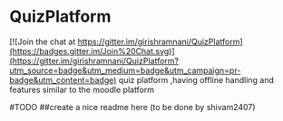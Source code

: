 # QuizPlatform

[![Join the chat at https://gitter.im/girishramnani/QuizPlatform](https://badges.gitter.im/Join%20Chat.svg)](https://gitter.im/girishramnani/QuizPlatform?utm_source=badge&utm_medium=badge&utm_campaign=pr-badge&utm_content=badge)
quiz platform ,having offline handling and features similar to the moodle platform

#TODO
##create a nice readme here (to be done by shivam2407)
